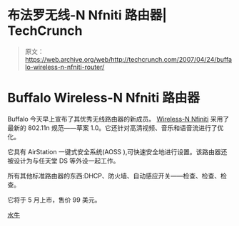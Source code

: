 # 布法罗无线-N Nfniti 路由器| TechCrunch

> 原文：<https://web.archive.org/web/http://techcrunch.com/2007/04/24/buffalo-wireless-n-nfniti-router/>

# Buffalo Wireless-N Nfniti 路由器

Buffalo 今天早上宣布了其优秀无线路由器的新成员。 [Wireless-N Nfiniti](https://web.archive.org/web/20130628190003/http://www.buffalotech.com/products/wireless/wireless-n-nfiniti/wireless-n-nfniti-router/) 采用了最新的 802.11n 规范——草案 1.0。它还针对高清视频、音乐和语音流进行了优化。

它具有 AirStation 一键式安全系统(AOSS ),可快速安全地进行设置。该路由器还被设计为与任天堂 DS 等外设一起工作。

所有其他标准路由器的东西:DHCP、防火墙、自动感应开关——检查、检查、检查。

它将于 5 月上市，售价 99 美元。

[水牛](https://web.archive.org/web/20130628190003/http://www.buffalotech.com/)